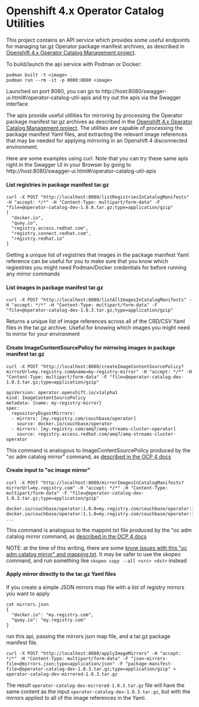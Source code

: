 # Openshift 4.x Operator Catalog Utilities

This project contains an API service which provides some useful endpoints for managing tar.gz Operator package manifest archives, as described in [Openshift 4.x Operator Catalog Management project](https://github.com/ldojo/ocp4-operator-catalog-management).

To build/launch the api service with Podman or Docker:

```
podman built -t <image> .
podman run --rm -it -p 8080:8080 <image>
```

Launched on port 8080, you can go to http://host:8080/swagger-ui.html#/operator-catalog-util-apis and try out the apis via the Swagger interface

The apis provide useful utilities for mirroring by processing the Operator package manifest tar.gz archives as described in the [Openshift 4.x Operator Catalog Management project](https://github.com/ldojo/ocp4-operator-catalog-management/blob/master/README.md#day-1). The utilities are capable of processing the package manifest Yaml files, and extracting the relevant image references that may be needed for applying mirroring in an Openshift 4 disconnected environment. 

Here are some examples using curl. Note that you can try these same apis right in the Swagger UI in your Browser by going to http://host:8080/swagger-ui.html#/operator-catalog-util-apis

#### List registries in package manifest tar.gz

```
curl -X POST "http://localhost:8080/listRegistriesInCatalogManifests" -H "accept: */*" -H "Content-Type: multipart/form-data" -F "file=@operator-catalog-dev-1.0.0.tar.gz;type=application/gzip"
[
  "docker.io",
  "quay.io",
  "registry.access.redhat.com",
  "registry.connect.redhat.com",
  "registry.redhat.io"
]
```

Getting a unique list of registries that images in the package manifest Yaml reference can be useful for you to make sure that you know which regiestries you might need Podman/Docker credentials for before running any mirror commands

#### List images in package manifest tar.gz

```
curl -X POST "http://localhost:8080/listAllImagesInCatalogManifests" -H "accept: */*" -H "Content-Type: multipart/form-data" -F "file=@operator-catalog-dev-1.0.3.tar.gz;type=application/gzip"
```

Returns a unique list of image references across all of the CRD/CSV Yaml files in the tar.gz archive. Useful for knowing which images you might need to mirror for your environment

#### Create ImageContentSourcePolicy for mirroring images in package manifest tar.gz
```
curl -X POST "http://localhost:8080/createImageContentSourcePolicy?mirrorUrl=my.registry.com&name=my-registry-mirror" -H "accept: */*" -H "Content-Type: multipart/form-data" -F "file=@operator-catalog-dev-1.0.3.tar.gz;type=application/gzip"

apiVersion: operator.openshift.io/v1alpha1
kind: ImageContentSourcePolicy
metadata: {name: my-registry-mirror}
spec:
  repositoryDigestMirrors:
  - mirrors: [my.registry.com/couchbase/operator]
    source: docker.io/couchbase/operator
  - mirrors: [my.registry.com/amq7/amq-streams-cluster-operator]
    source: registry.access.redhat.com/amq7/amq-streams-cluster-operator
```

This command is analogous to ImageContentSourcePolicy produced by the "oc adm catalog mirror" command, as [described in the OCP 4 docs](https://docs.openshift.com/container-platform/4.3/operators/olm-restricted-networks.html#olm-restricted-networks-operatorhub_olm-restricted-networks)

#### Create input to "oc image mirror"
```
curl -X POST "http://localhost:8080/mirrorImagesInCatalogManifests?mirrorUrl=my.registry.com" -H "accept: */*" -H "Content-Type: multipart/form-data" -F "file=@operator-catalog-dev-1.0.3.tar.gz;type=application/gzip"

docker.io/couchbase/operator:1.0.0=my.registry.com/couchbase/operator:1.0.0
docker.io/couchbase/operator:1.1.0=my.registry.com/couchbase/operator:1.1.0
...
```
This command is analogous to the mappint.txt file produced by the "oc adm catalog mirror command, as [described in the OCP 4 docs](https://docs.openshift.com/container-platform/4.3/operators/olm-restricted-networks.html#olm-restricted-networks-operatorhub_olm-restricted-networks)

NOTE: at the time of this writing, there are some [know issues with this "oc adm catalog mirror" and mapping.txt](https://bugzilla.redhat.com/show_bug.cgi?id=1800674). It may be safer to use the skopeo command, and run something like `skopeo copy --all <src> <dst>` instead

#### Apply mirror directly to the tar.gz Yaml files
If you create a simple JSON mirrors map file with a list of registry mirrors you want to apply
```
cat mirrors.json
{
  "docker.io": "my.registry.com",
  "quay.io": "my.registry.com"
}
```

run this api, passing the mirrors json map file, and a tar.gz package manifest file.
```
curl -X POST "http://localhost:8080/applyImageMirrors" -H "accept: */*" -H "Content-Type: multipart/form-data" -F "json-mirrors-file=@mirrors.json;type=application/json" -F "package-manifest-file=@operator-catalog-dev-1.0.3.tar.gz;type=application/gzip" > operator-catalog-dev-mirrored-1.0.3.tar.gz 
```
The result `operator-catalog-dev-mirrored-1.0.3.tar.gz` file will have the same content as the input `operator-catalog-dev-1.0.3.tar.gz`, but with the mirrors applied to all of the image references in the Yaml. 
